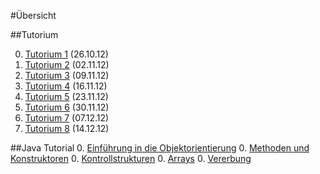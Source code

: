 #Übersicht

##Tutorium

0. [Tutorium 1](programmieren-2012/tut/tut1.md) (26.10.12)
0. [Tutorium 2](programmieren-2012/tut/tut2.md) (02.11.12)
0. [Tutorium 3](programmieren-2012/tut/tut3.md) (09.11.12)
0. [Tutorium 4](programmieren-2012/tut/tut4.md) (16.11.12)
0. [Tutorium 5](programmieren-2012/tut/tut5.md) (23.11.12)
0. [Tutorium 6](programmieren-2012/tut/tut6.md) (30.11.12)
0. [Tutorium 7](programmieren-2012/tut/tut7.md) (07.12.12)
0. [Tutorium 8](programmieren-2012/tut/tut8.md) (14.12.12)

##Java Tutorial
0. [Einführung in die Objektorientierung](programmieren-2012/java-tutorial/einfuehrung-oo.md)
0. [Methoden und Konstruktoren](programmieren-2012/java-tutorial/methoden-konstruktoren.md)
0. [Kontrollstrukturen](programmieren-2012/java-tutorial/kontrollstrukturen.md)
0. [Arrays](programmieren-2012/java-tutorial/arrays.md)
0. [Vererbung](programmieren-2012/java-tutorial/vererbung.md)
